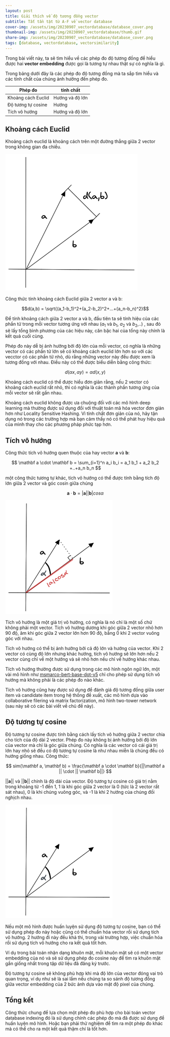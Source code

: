 ```yaml
---
layout: post
title: Giải thích về độ tương đồng vector
subtitle: Tất tần tật từ A-F về vector database
cover-img: /assets/img/20230907_vectordatabase/database_cover.png
thumbnail-img: /assets/img/20230907_vectordatabase/thumb.gif
share-img: /assets/img/20230907_vectordatabase/database_cover.png
tags: [database, vectordatabase, vectorsimilarity]
---
```


Trong bài viết này, ta sẽ tìm hiểu về các phép đo độ tương đồng để hiểu được hai **vector embedding** được gọi là tương tự nhau thật sự có nghĩa là gì. 

Trong bảng dưới đây là các phép đo độ tương đồng mà ta sắp tìm hiểu và các tính chất của chúng ảnh hưởng đến phép đo.

| Phép đo                 | tính chất      |
| ----------------------- | -------------- |
| Khoảng cách Euclid      | Hướng và độ lớn|
| Độ tương tự cosine      | Hướng          |
| Tích vô hướng           | Hướng và độ lớn|

## Khoảng cách Euclid

Khoảng cách euclid là khoảng cách trên một đường thẳng giữa 2 vector trong không gian đa chiều.

![alt text](/assets/img/20230909_similarity_measure/euclid.png)

Công thức tính khoảng cách Euclid giữa 2 vector a và b:

$$d(a,b) = \sqrt{(a_1-b_1)^2+(a_2-b_2)^2+...+(a_n-b_n)^2}$$

Để tính khoảng cách giữa 2 vector a và b, đầu tiên ta sẽ tính hiệu của các phần tử trong mỗi vector tương ứng với nhau ($a_1$ và $b_1$, $a_2$ và $b_2$,..) , sau đó sẽ lấy tổng bình phương của các hiệu này, căn bậc hai của tổng này chính là kết quả cuối cùng.

Phép đo này dễ bị ảnh hưởng bởi độ lớn của mỗi vector, có nghĩa là những vector có các phần tử lớn sẽ có khoảng cách euclid lớn hơn so với các vecctor có các phần tử nhỏ, dù rằng những vector này đều được xem là tương đồng với nhau. Điều này có thể được biểu diễn bằng công thức:

$$d(\alpha x, \alpha y) = \alpha d(x,y)$$

Khoảng cách euclid có thể được hiểu đơn giản rằng, nếu 2 vector có khoảng cách euclid rất nhỏ, thì có nghĩa là các thành phần tương ứng của mỗi vector sẽ rất gần nhau.

Khoảng cách euclid không được ưa chuộng đối với các mô hình deep learning mà thường được sử dụng đổi với thuật toán mã hóa vector đơn giản hơn như Locality Sensitive Hashing. Vì tính chất đơn giản của nó, hãy tận dụng nó trong các trường hợp mà bạn cảm thấy nó có thể phát huy hiệu quả của mình thay cho các phương pháp phức tạp hơn.

## Tích vô hướng

Công thức tích vô hướng quen thuộc của hay vector **a** và **b**:

$$ \mathbf a \cdot \mathbf b  = \sum_{i=1}^n a_i b_i = a_1 b_1 + a_2 b_2 +..+a_n b_n $$ 

một công thức tương tự khác, tích vô hướng có thể được tính bằng tích độ lớn giữa 2 vector và góc cosin giữa chúng

$$ \mathbf a \cdot \mathbf b = |\mathbf a||\mathbf b|cos \alpha  $$

![alt text](/assets/img/20230909_similarity_measure/dot_product.png)

Tích vô hướng là một giá trị vô hướng, có nghĩa là nó chỉ là một số chứ không phải một vector. Tích vô hướng dương khi góc giữa 2 vector nhỏ hơn 90 độ, âm khi góc giữa 2 vector lớn hơn 90 độ, bằng 0 khi 2 vector vuông góc với nhau.

Tích vô hướng có thể bị ảnh hưởng bởi cả độ lớn và hướng của vector. Khi 2 vector có cùng độ lớn nhưng khác hướng, tích vô hướng sẽ lớn hơn nếu 2 vector cùng chỉ về một hướng và sẽ nhỏ hơn nếu chỉ về hướng khác nhau.

Tích vô hướng thường được sử dụng trong các mô hình ngôn ngữ lớn, một vài mô hình như [msmarco-bert-base-dot-v5](https://huggingface.co/sentence-transformers/msmarco-bert-base-dot-v5) chỉ cho phép sử dụng tích vô hướng mà không phải là các phép đo nào khác.

Tích vô hướng cũng hay được sử dụng để đánh giá độ tương đồng giữa user item và candidate item trong hệ thống đề xuất, các mô hình dựa vào collaborative filering và matrix factorization, mô hình two-tower network (sau này sẽ có các bài viết về chủ đề này).

## Độ tương tự cosine

Độ tương tự cosine được tính bằng cách lấy tích vô hướng giữa 2 vector chia cho tích của độ dài 2 vector. Phép đo này không bị ảnh hưởng bởi độ lớn của vector mà chỉ là góc giữa chúng. Có nghĩa là các vector có cái giá trị lớn hay nhỏ sẽ đều có độ tương tự cosine là như nhau miễn là chúng đều có hướng giống nhau. Công thức:

$$ sim(\mathbf a, \mathbf b) = \frac{\mathbf a \cdot \mathbf b}{||\mathbf a || \cdot || \mathbf b||} $$

||**a**|| và ||**b**|| chính là độ dài của vector. Độ tương tự cosine có giá trị nằm trong khoảng từ -1 đến 1, 1 là khi góc giữa 2 vector là 0 (tức là 2 vector rất sát nhau), 0 là khi chúng vuông góc, và -1 là khi 2 hướng của chúng đối nghịch nhau.

![alt text](/assets/img/20230909_similarity_measure/cosine.png)

Nếu một mô hình được huấn luyện sử dụng độ tương tự cosine, bạn có thể sử dụng phép đo này hoặc cũng có thể chuẩn hóa vector rồi sử dụng tích vô hướng. 2 hướng đi này đều khả thi, trong vài trường hợp, việc chuẩn hóa rồi sử dụng tích vô hướng cho ra kết quả tốt hơn.

Ví dụ trong bài toán nhận dạng khuôn mặt, mỗi khuôn mặt sẽ có một vector embedding của nó và sẽ sử dụng phép đo cosine này để tìm ra khuôn mặt gần giống nhất trong tập dữ liệu đã đăng ký trước.

Độ tương tự cosine sẽ không phù hợp khi mà độ lớn của vector đóng vai trò quan trọng, ví dụ như sẽ là sai lầm nếu chúng ta so sánh độ tương đồng giữa vector embedding của 2 bức ảnh dựa vào mật độ pixel của chúng.


## Tổng kết

Công thức chung để lựa chọn một phép đo phù hợp cho bài toán vector database indexing đó là sử dụng chính các phép đo mà đã được sử dụng để huấn luyện mô hình. Hoặc bạn phải thử nghiệm để tìm ra một phép đo khác mà có thể cho ra một kết quả thậm chí là tốt hơn.
